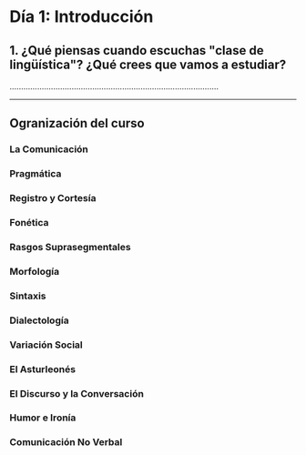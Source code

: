 # Día 1: Introducción

## 1. ¿Qué piensas cuando escuchas "clase de lingüística"? ¿Qué crees que vamos a estudiar?

...........................................................................................
___________________________________________________________________________________________


## Ogranización del curso

### La Comunicación
### Pragmática
### Registro y Cortesía
### Fonética
### Rasgos Suprasegmentales
### Morfología
### Sintaxis
### Dialectología
### Variación Social
### El Asturleonés
### El Discurso y la Conversación
### Humor e Ironía
### Comunicación No Verbal
